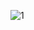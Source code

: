 ![1](https://github.com/Asmasad-Webs/ultra_sparkleen.ng/assets/152751914/25c54d9c-ab9c-4252-a859-b08b20c7e5dd)
